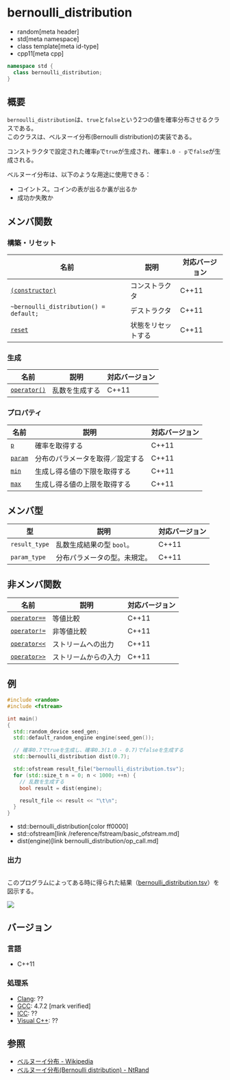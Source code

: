 # bernoulli_distribution
* random[meta header]
* std[meta namespace]
* class template[meta id-type]
* cpp11[meta cpp]

```cpp
namespace std {
  class bernoulli_distribution;
}
```

## 概要
`bernoulli_distribution`は、`true`と`false`という2つの値を確率分布させるクラスである。  
このクラスは、ベルヌーイ分布(Bernoulli distribution)の実装である。

コンストラクタで設定された確率`p`で`true`が生成され、確率`1.0 - p`で`false`が生成される。


ベルヌーイ分布は、以下のような用途に使用できる：

- コイントス。コインの表が出るか裏が出るか
- 成功か失敗か


## メンバ関数
### 構築・リセット

| 名前 | 説明 | 対応バージョン |
|-----------------------------------------------------------------------|--------------------|-------|
| [`(constructor)`](bernoulli_distribution/op_constructor.md)         | コンストラクタ     | C++11 |
| `~bernoulli_distribution() = default;`                                | デストラクタ       | C++11 |
| [`reset`](bernoulli_distribution/reset.md)                          | 状態をリセットする | C++11 |


### 生成

| 名前 | 説明 | 対応バージョン |
|-----------------------------------------------------|----------------|-------|
| [`operator()`](bernoulli_distribution/op_call.md) | 乱数を生成する | C++11 |


### プロパティ

| 名前 | 説明 | 対応バージョン |
|----------------------------------------------|----------------------------------|-------|
| [`p`](bernoulli_distribution/p.md)         | 確率を取得する                   | C++11 |
| [`param`](bernoulli_distribution/param.md) | 分布のパラメータを取得／設定する | C++11 |
| [`min`](bernoulli_distribution/min.md)     | 生成し得る値の下限を取得する   | C++11 |
| [`max`](bernoulli_distribution/max.md)     | 生成し得る値の上限を取得する   | C++11 |


## メンバ型

| 型 | 説明 | 対応バージョン |
|---------------|------------------------------|-------|
| `result_type` | 乱数生成結果の型 `bool`。    | C++11 |
| `param_type`  | 分布パラメータの型。未規定。 | C++11 |


## 非メンバ関数

| 名前 | 説明 | 対応バージョン |
|------------------------------------------------------------|----------------------|-------|
| [`operator==`](bernoulli_distribution/op_equal.md)     | 等値比較             | C++11 |
| [`operator!=`](bernoulli_distribution/op_not_equal.md) | 非等値比較           | C++11 |
| [`operator<<`](bernoulli_distribution/op_ostream.md)   | ストリームへの出力   | C++11 |
| [`operator>>`](bernoulli_distribution/op_istream.md)   | ストリームからの入力 | C++11 |


## 例
```cpp example
#include <random>
#include <fstream>

int main()
{
  std::random_device seed_gen;
  std::default_random_engine engine(seed_gen());

  // 確率0.7でtrueを生成し、確率0.3(1.0 - 0.7)でfalseを生成する
  std::bernoulli_distribution dist(0.7);

  std::ofstream result_file("bernoulli_distribution.tsv");
  for (std::size_t n = 0; n < 1000; ++n) {
    // 乱数を生成する
    bool result = dist(engine);

    result_file << result << "\t\n";
  }
}
```
* std::bernoulli_distribution[color ff0000]
* std::ofstream[link /reference/fstream/basic_ofstream.md]
* dist(engine)[link bernoulli_distribution/op_call.md]

### 出力
```
```

このプログラムによってある時に得られた結果（[bernoulli_distribution.tsv](https://github.com/cpprefjp/image/blob/master/reference/random/bernoulli_distribution/bernoulli_distribution.tsv)）を図示する。

![](https://raw.githubusercontent.com/cpprefjp/image/master/reference/random/bernoulli_distribution/bernoulli_distribution.png)


## バージョン
### 言語
- C++11

### 処理系
- [Clang](/implementation.md#clang): ??
- [GCC](/implementation.md#gcc): 4.7.2 [mark verified]
- [ICC](/implementation.md#icc): ??
- [Visual C++](/implementation.md#visual_cpp): ??


## 参照
- [ベルヌーイ分布 - Wikipedia](https://ja.wikipedia.org/wiki/ベルヌーイ分布)
- [ベルヌーイ分布(Bernoulli distribution) - NtRand](http://www.ntrand.com/jp/bernoulli-distribution/)
